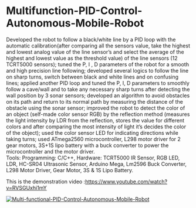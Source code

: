 # Multifunction-PID-Control-Autonomous-Mobile-Robot

Developed the robot to follow a black/white line by a PID loop with the automatic calibration(after comparing all the sensors value, take the highest and lowest analog value of the line sensor’s and select the average of the highest and lowest value as the threshold value) of the line sensors (12 TCRT5000 sensors); tuned the P, I , D parameters of the robot for a smooth and high precision line following; developed several logics to follow the line on sharp turns, switch between black and white lines and on confusing lines; applied another PID loop and tuned the P, I, D parameters to smoothly follow a cave/wall  and to take any necessary sharp turns after detecting the wall position by 3 sonar sensors; developed an algorithm to avoid obstacles on its path and return to its normal path by measuring the distance of the obstacle using the sonar sensor; improved the robot to detect the color of an object (self-made color sensor RGB) by the reflection method (measures the light intensity by LDR from the reflection, stores the value for different colors and after comparing the most intensity of light it’s decides the color of the object); used the color sensor LED for indicating directions while taking turns; used ATmega2560 microcontroller, L298 motor driver for 2 gear motors, 3S+1S lipo battery with a buck converter to power the microcontroller and the motor driver.</br>
Tools: Programming: C/C++, Hardware: TCRT5000 IR Sensor, RGB LED, LDR, HC-SR04 Ultrasonic Sensor, Arduino Mega, Lm2596 Buck Converter, L298 Motor Driver, Gear Motor, 3S & 1S Lipo Battery.</br>


This is the demonstration video :https://www.youtube.com/watch?v=RVSGUxhi1mY <br/>

[![Multi-functional-PID-Control-Autonomous-Mobile-Robot](https://img.youtube.com/vi/RVSGUxhi1mY/0.jpg)](https://www.youtube.com/watch?v=RVSGUxhi1mY)
